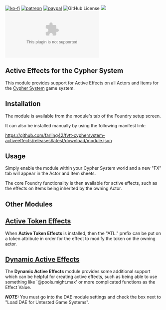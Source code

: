 [![ko-fi](https://img.shields.io/badge/Ko--Fi-farling-success)](https://ko-fi.com/farling)
[![patreon](https://img.shields.io/badge/Patreon-amusingtime-success)](https://patreon.com/amusingtime)
[![paypal](https://img.shields.io/badge/Paypal-farling-success)](https://paypal.me/farling)
![GitHub License](https://img.shields.io/github/license/farling42/fvtt-cyphersystem-activeeffects)
![](https://img.shields.io/badge/Foundry-v10-informational)
![Latest Release Download Count](https://img.shields.io/github/downloads/farling42/fvtt-cyphersystem-activeeffects/latest/module.zip)

## Active Effects for the Cypher System

This module provides support for Active Effects on all Actors and Items for the [Cypher System](https://foundryvtt.com/packages/cyphersystem) game system.

## Installation

The module is available from the module's tab of the Foundry setup screen.

It can also be installed manually by using the following manifest link:

https://github.com/farling42/fvtt-cyphersystem-activeeffects/releases/latest/download/module.json

## Usage

Simply enable the module within your Cypher System world and a new "FX" tab will appear in the Actor and Item sheets.

The core Foundry functionality is then available for active effects, such as the effects on Items being inherited by the owning Actor.

## Other Modules

## [Active Token Effects](https://foundryvtt.com/packages/ATL)

When **Active Token Effects** is installed, then the "ATL." prefix can be put on a token attribute in order for the effect to modify the token on the owning actor.

## [Dynamic Active Effects](https://foundryvtt.com/packages/dae)

The **Dynamic Active Effects** module provides some additional support which can be helpful for creating active effects, such as being able to use something like `@pools.might.max' or more complicated functions as the Effect Value.

_**NOTE:**_ You must go into the DAE module settings and check the box next to "Load DAE for Untested Game Systems".
